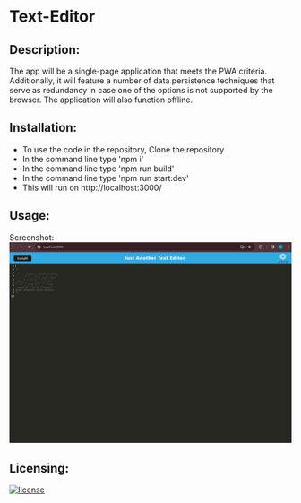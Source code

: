 # Text-Editor

## Description:
The app will be a single-page application that meets the PWA criteria. Additionally, it will feature a number of data persistence techniques that serve as redundancy in case one of the options is not supported by the browser. The application will also function offline.

## Installation:
- To use the code in the repository, Clone the repository
- In the command line type 'npm i'
- In the command line type 'npm run build'
- In the command line type 'npm run start:dev'
- This will run on http://localhost:3000/

## Usage:
Screenshot:
![alt text](assets\Screenshot.png) 

## Licensing:
[![license](https://img.shields.io/badge/license-MIT-blue)](https://shields.io)
